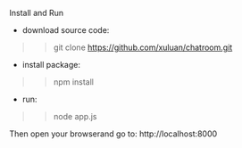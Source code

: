 Install and Run

- download source code:

>> git clone https://github.com/xuluan/chatroom.git

- install package:

>> npm install

- run:

>> node app.js


Then open your browserand go to: http://localhost:8000